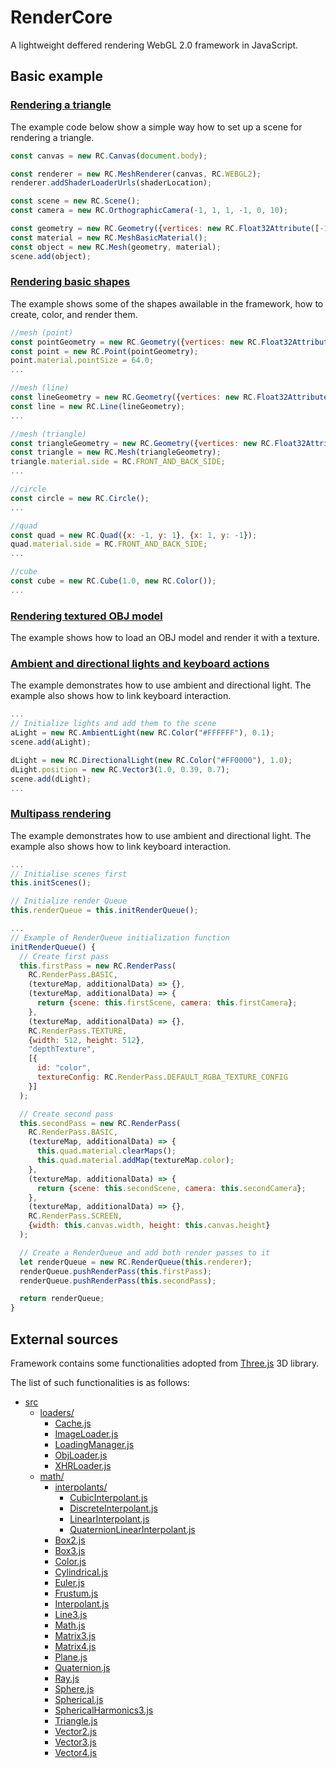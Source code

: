 # RenderCore
A lightweight deffered rendering WebGL 2.0 framework in JavaScript.


## Basic example

### [Rendering a triangle](https://ul-fri-lgm.github.io/RenderCore/examples/triangleExample/triangleExample.html)
The example code below show a simple way how to set up a scene for rendering a triangle.

```js
const canvas = new RC.Canvas(document.body);

const renderer = new RC.MeshRenderer(canvas, RC.WEBGL2);
renderer.addShaderLoaderUrls(shaderLocation);

const scene = new RC.Scene();
const camera = new RC.OrthographicCamera(-1, 1, 1, -1, 0, 10);

const geometry = new RC.Geometry({vertices: new RC.Float32Attribute([-1, -1, 0, 1, -1, 0, 0, 1, 0], 3)});
const material = new RC.MeshBasicMaterial();
const object = new RC.Mesh(geometry, material);
scene.add(object);
```

### [Rendering basic shapes](https://ul-fri-lgm.github.io/RenderCore/examples/basicShapes/basicShapes.html)
The example shows some of the shapes awailable in the framework, how to create, color, and render them.

```js
//mesh (point)
const pointGeometry = new RC.Geometry({vertices: new RC.Float32Attribute([0, 0, 0], 3)});
const point = new RC.Point(pointGeometry);
point.material.pointSize = 64.0;
...

//mesh (line)
const lineGeometry = new RC.Geometry({vertices: new RC.Float32Attribute([-1, -1, 0, 1, 1, 0], 3)});
const line = new RC.Line(lineGeometry);
...

//mesh (triangle)
const triangleGeometry = new RC.Geometry({vertices: new RC.Float32Attribute([-1, -1, 0, 1, -1, 0, 0, 1, 0], 3)});
const triangle = new RC.Mesh(triangleGeometry);
triangle.material.side = RC.FRONT_AND_BACK_SIDE;
...

//circle
const circle = new RC.Circle();
...

//quad
const quad = new RC.Quad({x: -1, y: 1}, {x: 1, y: -1});
quad.material.side = RC.FRONT_AND_BACK_SIDE;
...

//cube
const cube = new RC.Cube(1.0, new RC.Color());
...
```

### [Rendering textured OBJ model](https://ul-fri-lgm.github.io/RenderCore/examples/texturedCube/texturedCube.html)
The example shows how to load an OBJ model and render it with a texture.

### [Ambient and directional lights and keyboard actions](https://ul-fri-lgm.github.io/RenderCore/examples/directionalLight/directionalLight.html)
The example demonstrates how to use ambient and directional light. The example also shows how to link keyboard interaction.

```js
...
// Initialize lights and add them to the scene
aLight = new RC.AmbientLight(new RC.Color("#FFFFFF"), 0.1);
scene.add(aLight);

dLight = new RC.DirectionalLight(new RC.Color("#FF0000"), 1.0);
dLight.position = new RC.Vector3(1.0, 0.39, 0.7);
scene.add(dLight);
...
```

### [Multipass rendering](https://ul-fri-lgm.github.io/RenderCore/examples/multiPassRendering/multiPassRendering.html)
The example demonstrates how to use ambient and directional light. The example also shows how to link keyboard interaction.

```js
...
// Initialise scenes first
this.initScenes();

// Initialize render Queue
this.renderQueue = this.initRenderQueue();

...
// Example of RenderQueue initialization function
initRenderQueue() {
  // Create first pass
  this.firstPass = new RC.RenderPass(
    RC.RenderPass.BASIC,
    (textureMap, additionalData) => {},
    (textureMap, additionalData) => {
      return {scene: this.firstScene, camera: this.firstCamera};
    },
    (textureMap, additionalData) => {},
    RC.RenderPass.TEXTURE,
    {width: 512, height: 512},
    "depthTexture",
    [{
      id: "color",
      textureConfig: RC.RenderPass.DEFAULT_RGBA_TEXTURE_CONFIG
    }]
  );

  // Create second pass
  this.secondPass = new RC.RenderPass(
    RC.RenderPass.BASIC,
    (textureMap, additionalData) => {
      this.quad.material.clearMaps();
      this.quad.material.addMap(textureMap.color);
    },
    (textureMap, additionalData) => {
      return {scene: this.secondScene, camera: this.secondCamera};
    },
    (textureMap, additionalData) => {},
    RC.RenderPass.SCREEN,
    {width: this.canvas.width, height: this.canvas.height}
  );

  // Create a RenderQueue and add both render passes to it
  let renderQueue = new RC.RenderQueue(this.renderer);
  renderQueue.pushRenderPass(this.firstPass);
  renderQueue.pushRenderPass(this.secondPass);

  return renderQueue;
}
```



## External sources
Framework contains some functionalities adopted from [Three.js](https://github.com/mrdoob/three.js/) 3D library.

The list of such functionalities is as follows:
* [src](./src)
  * [loaders/](./src/loaders)
    * [Cache.js](./src/loaders/Cache.js)
    * [ImageLoader.js](./src/loaders/ImageLoader.js)
    * [LoadingManager.js](./src/loaders/LoadingManager.js)
    * [ObjLoader.js](./src/loaders/ObjLoader.js)
    * [XHRLoader.js](./src/loaders/XHRLoader.js)
  * [math/](./src/math)
    * [interpolants/](./src/math/interpolants)
      * [CubicInterpolant.js](./src/math/interpolants/CubicInterpolant.js)
      * [DiscreteInterpolant.js](./src/math/interpolants/DiscreteInterpolant.js)
      * [LinearInterpolant.js](./src/math/interpolants/LinearInterpolant.js)
      * [QuaternionLinearInterpolant.js](./src/math/interpolants/QuaternionLinearInterpolant.js)
    * [Box2.js](./src/math/Box2.js)
    * [Box3.js](./src/math/Box3.js)
    * [Color.js](./src/math/Color.js)
    * [Cylindrical.js](./src/math/Cylindrical.js)
    * [Euler.js](./src/math/Euler.js)
    * [Frustum.js](./src/math/Frustum.js)
    * [Interpolant.js](./src/math/Interpolant.js)
    * [Line3.js](./src/math/Line3.js)
    * [Math.js](./src/math/Math.js)
    * [Matrix3.js](./src/math/Matrix3.js)
    * [Matrix4.js](./src/math/Matrix4.js)
    * [Plane.js](./src/math/Plane.js)
    * [Quaternion.js](./src/math/Quaternion.js)
    * [Ray.js](./src/math/Ray.js)
    * [Sphere.js](./src/math/Sphere.js)
    * [Spherical.js](./src/math/Spherical.js)
    * [SphericalHarmonics3.js](./src/math/SphericalHarmonics3.js)
    * [Triangle.js](./src/math/Triangle.js)
    * [Vector2.js](./src/math/Vector2.js)
    * [Vector3.js](./src/math/Vector3.js)
    * [Vector4.js](./src/math/Vector4.js)
